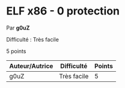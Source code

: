 # ELF x86 - 0 protection

Par **g0uZ**

Difficulté : Très facile

5 points

| Auteur/Autrice | Difficulté | Points |
|----------------|------------|--------|
| g0uZ           | Très facile| 5      |

